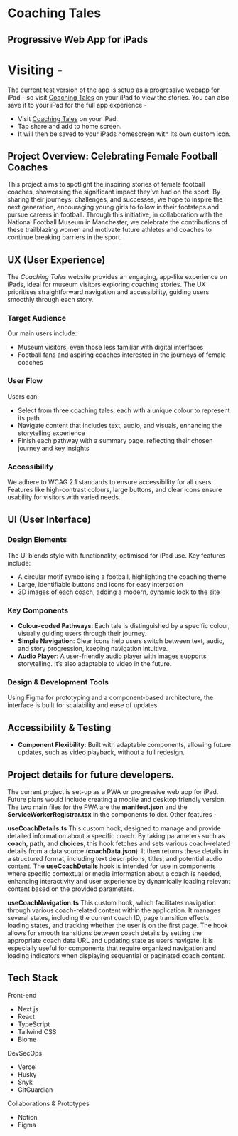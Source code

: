 # Coaching Tales
## Progressive Web App for iPads

# Visiting -
The current test version of the app is setup as a progressive webapp for iPad - so visit [Coaching Tales](https://www.coachingtales.co.uk/) on your iPad to view the stories.
You can also save it to your iPad for the full app experience - 
* Visit [Coaching Tales](https://www.coachingtales.co.uk/) on your iPad.
* Tap share and add to home screen.
* It will then be saved to your iPads homescreen with its own custom icon.

## Project Overview: Celebrating Female Football Coaches
This project aims to spotlight the inspiring stories of female football coaches, showcasing the significant impact they've had on the sport. By sharing their journeys, challenges, and successes, we hope to inspire the next generation, encouraging young girls to follow in their footsteps and pursue careers in football. Through this initiative, in collaboration with the National Football Museum in Manchester, we celebrate the contributions of these trailblazing women and motivate future athletes and coaches to continue breaking barriers in the sport.

## UX (User Experience)

The *Coaching Tales* website provides an engaging, app-like experience on iPads, ideal for museum visitors exploring coaching stories. The UX prioritises straightforward navigation and accessibility, guiding users smoothly through each story.

### Target Audience
Our main users include:
- Museum visitors, even those less familiar with digital interfaces
- Football fans and aspiring coaches interested in the journeys of female coaches

### User Flow
Users can:
- Select from three coaching tales, each with a unique colour to represent its path
- Navigate content that includes text, audio, and visuals, enhancing the storytelling experience
- Finish each pathway with a summary page, reflecting their chosen journey and key insights

### Accessibility
We adhere to WCAG 2.1 standards to ensure accessibility for all users. Features like high-contrast colours, large buttons, and clear icons ensure usability for visitors with varied needs.

## UI (User Interface)

### Design Elements
The UI blends style with functionality, optimised for iPad use. Key features include:
- A circular motif symbolising a football, highlighting the coaching theme
- Large, identifiable buttons and icons for easy interaction
- 3D images of each coach, adding a modern, dynamic look to the site

### Key Components
- **Colour-coded Pathways**: Each tale is distinguished by a specific colour, visually guiding users through their journey.
- **Simple Navigation**: Clear icons help users switch between text, audio, and story progression, keeping navigation intuitive.
- **Audio Player**: A user-friendly audio player with images supports storytelling. It’s also adaptable to video in the future.

### Design & Development Tools
Using Figma for prototyping and a component-based architecture, the interface is built for scalability and ease of updates.

## Accessibility & Testing

- **Component Flexibility**: Built with adaptable components, allowing future updates, such as video playback, without a full redesign.

## Project details for future developers.

The current project is set-up as a PWA or progressive web app for iPad. Future plans would include creating a mobile and desktop friendly version. The two main files for the PWA are the **manifest.json** and the **ServiceWorkerRegistrar.tsx** in the components folder. Other features -

**useCoachDetails.ts**
This custom hook, designed to manage and provide detailed information about a specific coach. By taking parameters such as **coach**, **path**, and **choices**, this hook fetches and sets various coach-related details from a data source (**coachData.json**). It then returns these details in a structured format, including text descriptions, titles, and potential audio content. The **useCoachDetails** hook is intended for use in components where specific contextual or media information about a coach is needed, enhancing interactivity and user experience by dynamically loading relevant content based on the provided parameters.

**useCoachNavigation.ts**
This custom hook, which facilitates navigation through various coach-related content within the application. It manages several states, including the current coach ID, page transition effects, loading states, and tracking whether the user is on the first page. The hook allows for smooth transitions between coach details by setting the appropriate coach data URL and updating state as users navigate. It is especially useful for components that require organized navigation and loading indicators when displaying sequential or paginated coach content.

## Tech Stack

Front-end
- Next.js
- React
- TypeScript
- Tailwind CSS
- Biome

DevSecOps
- Vercel
- Husky
- Snyk
- GitGuardian

Collaborations & Prototypes
- Notion
- Figma
            
